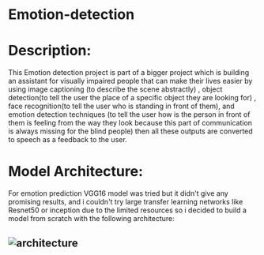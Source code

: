 # Emotion-detection
# Description:
This Emotion detection project is part of a bigger project which is building an assistant for visually impaired people that can make their lives easier by using image captioning (to describe the scene abstractly) , object detection(to tell the user the place of a specific object they are looking for) , face recognition(to tell the user who is standing in front of them), and emotion detection techniques (to tell the user how is the person in front of them is feeling from the way they look because this part of communication is always missing for the blind people)  then all these outputs are converted to speech as a feedback to the user.

# Model Architecture:
For emotion prediction VGG16 model was tried but it didn't give any promising results, and i couldn't try large transfer learning networks like Resnet50 or inception due to the limited resources so i decided to build a model from scratch with the following architecture:

![architecture](https://user-images.githubusercontent.com/103740764/185250305-a58ed432-efc6-409f-aa2c-d3f821623056.png)
--------------------------------------------------------------------------------------------------------------------------------------------------------------------------
